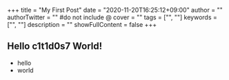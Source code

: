 +++
title = "My First Post"
date = "2020-11-20T16:25:12+09:00"
author = ""
authorTwitter = "" #do not include @
cover = ""
tags = ["", ""]
keywords = ["", ""]
description = ""
showFullContent = false
+++

Hello c1t1d0s7 World!
---------------------

- hello
- world
